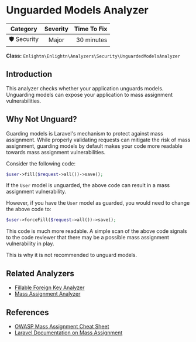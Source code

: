 # Unguarded Models Analyzer

| Category       | Severity   | Time To Fix  |
| -------------  |:----------:| ------------:|
| 🛡️ Security    | Major      | 30 minutes   |

**Class:** `Enlightn\Enlightn\Analyzers\Security\UnguardedModelsAnalyzer`

## Introduction

This analyzer checks whether your application unguards models. Unguarding models can expose your application to mass assignment vulnerabilities. 

## Why Not Unguard?

Guarding models is Laravel's mechanism to protect against mass assignment. While properly validating requests can mitigate the risk of mass assignment, guarding models by default makes your code more readable towards mass assignment vulnerabilities.

Consider the following code:

```php
$user->fill($request->all())->save();
```

If the `User` model is unguarded, the above code can result in a mass assignment vulnerability.

However, if you have the `User` model as guarded, you would need to change the above code to:

```php
$user->forceFill($request->all())->save();
```

This code is much more readable. A simple scan of the above code signals to the code reviewer that there may be a possible mass assignment vulnerability in play.

This is why it is not recommended to unguard models.

## Related Analyzers

- [Fillable Foreign Key Analyzer](fillable-foreign-key-analyzer.html)
- [Mass Assignment Analyzer](mass-assignment-analyzer.html)

## References

- [OWASP Mass Assignment Cheat Sheet](https://cheatsheetseries.owasp.org/cheatsheets/Mass_Assignment_Cheat_Sheet.html)
- [Laravel Documentation on Mass Assignment](https://laravel.com/docs/eloquent#mass-assignment)